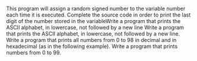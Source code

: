 This program will assign a random signed number to the variable number each time it is executed. Complete the source code in order to print the last digit of the number stored in the variableWrite a program that prints the ASCII alphabet, in lowercase, not followed by a new line
Write a program that prints the ASCII alphabet, in lowercase, not followed by a new line.
Write a program that prints all numbers from 0 to 98 in decimal and in hexadecimal (as in the following example).
Write a program that prints numbers from 0 to 99.
